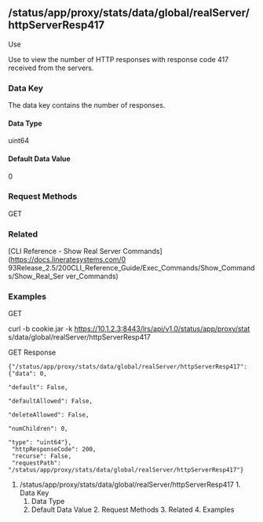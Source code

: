 ## /status/app/proxy/stats/data/global/realServer/httpServerResp417

Use

Use to view the number of HTTP responses with response code 417 received from
the servers.

### Data Key

The data key contains the number of responses.

#### Data Type

uint64

#### Default Data Value

0

### Request Methods

GET

### Related

[CLI Reference - Show Real Server Commands](https://docs.lineratesystems.com/0
93Release_2.5/200CLI_Reference_Guide/Exec_Commands/Show_Commands/Show_Real_Ser
ver_Commands)

### Examples

GET

curl -b cookie.jar -k https://10.1.2.3:8443/lrs/api/v1.0/status/app/proxy/stat
s/data/global/realServer/httpServerResp417

GET Response

    
    {"/status/app/proxy/stats/data/global/realServer/httpServerResp417": {"data": 0,
                                                                           "default": False,
                                                                           "defaultAllowed": False,
                                                                           "deleteAllowed": False,
                                                                           "numChildren": 0,
                                                                           "type": "uint64"},
     "httpResponseCode": 200,
     "recurse": False,
     "requestPath": "/status/app/proxy/stats/data/global/realServer/httpServerResp417"}
    

  1. /status/app/proxy/stats/data/global/realServer/httpServerResp417
    1. Data Key
      1. Data Type
      2. Default Data Value
    2. Request Methods
    3. Related
    4. Examples

